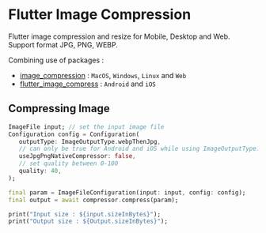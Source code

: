 # Flutter Image Compression

Flutter image compression and resize for Mobile, Desktop and Web. Support format JPG, PNG, WEBP.

Combining use of packages :
* [image_compression](https://pub.dev/packages/image_compression) : `MacOS`, `Windows`, `Linux` and `Web`
* [flutter_image_compress](https://pub.dev/packages/flutter_image_compress) : `Android` and `iOS`

## Compressing Image

```dart
ImageFile input; // set the input image file
Configuration config = Configuration(
   outputType: ImageOutputType.webpThenJpg,
   // can only be true for Android and iOS while using ImageOutputType.jpg or ImageOutputType.pngÏ
   useJpgPngNativeCompressor: false,
   // set quality between 0-100
   quality: 40,
);

final param = ImageFileConfiguration(input: input, config: config);
final output = await compressor.compress(param);

print("Input size : ${input.sizeInBytes}");
print("Output size : ${Output.sizeInBytes}");
```

